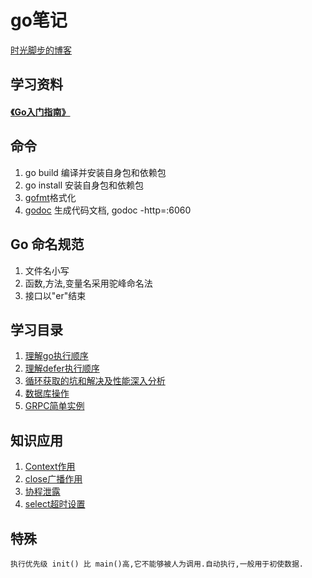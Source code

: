 # go笔记

[时光脚步的博客](https://www.sgfoot.com)

## 学习资料

#### [《Go入门指南》](https://github.com/yezihack/the-way-to-go_ZH_CN/blob/master/eBook/directory.md)


## 命令
1. go build 编译并安装自身包和依赖包
1. go install 安装自身包和依赖包
1. [gofmt](https://golang.org/cmd/gofmt/)格式化
1. [godoc](golang.org/cmd/godoc/) 生成代码文档, godoc -http=:6060

## Go 命名规范
1. 文件名小写
1. 函数,方法,变量名采用驼峰命名法
1. 接口以"er"结束

## 学习目录
1. [理解go执行顺序](理解go执行顺序)
1. [理解defer执行顺序](理解defer执行顺序)
1. [循环获取的坑和解决及性能深入分析](demo_slice/s1)
1. [数据库操作](数据库/CURD)
1. [GRPC简单实例](grpc/readme.md)

## 知识应用
1. [Context作用](11.并发编程/14.Context取消.go)
1. [close广播作用](11.并发编程/12.channel广播.go)
1. [协程泄露](11.并发编程/15.防止协程泄露.go)
1. [select超时设置](11.并发编程/11.超时设置.go)

## 特殊
```
执行优先级 init() 比 main()高,它不能够被人为调用.自动执行,一般用于初使数据.

```


